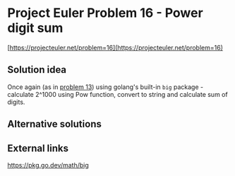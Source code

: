 # Project Euler Problem 16 - Power digit sum

[https://projecteuler.net/problem=16](https://projecteuler.net/problem=16)

## Solution idea

Once again (as in [problem 13](../problem_13)) using golang's built-in `big` package - calculate 2^1000 using Pow function, convert to string and calculate sum of digits.

## Alternative solutions

## External links

https://pkg.go.dev/math/big